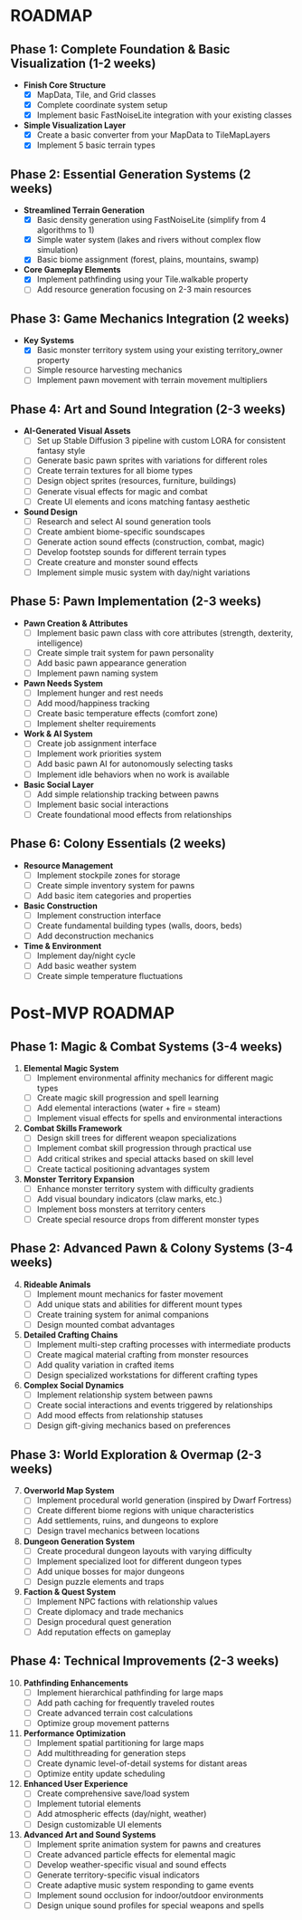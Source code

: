 
# ROADMAP

## Phase 1: Complete Foundation & Basic Visualization (1-2 weeks)

- **Finish Core Structure**
    - [x] MapData, Tile, and Grid classes
    - [x] Complete coordinate system setup
    - [x] Implement basic FastNoiseLite integration with your existing classes
- **Simple Visualization Layer**
    - [x] Create a basic converter from your MapData to TileMapLayers
    - [x] Implement 5 basic terrain types

## Phase 2: Essential Generation Systems (2 weeks)

- **Streamlined Terrain Generation**
    - [x] Basic density generation using FastNoiseLite (simplify from 4 algorithms to 1)
    - [x] Simple water system (lakes and rivers without complex flow simulation)
    - [x] Basic biome assignment (forest, plains, mountains, swamp)
- **Core Gameplay Elements**
    - [x] Implement pathfinding using your Tile.walkable property
    - [ ] Add resource generation focusing on 2-3 main resources

## Phase 3: Game Mechanics Integration (2 weeks)

- **Key Systems**
    - [x] Basic monster territory system using your existing territory_owner property
    - [ ] Simple resource harvesting mechanics
    - [ ] Implement pawn movement with terrain movement multipliers

## Phase 4: Art and Sound Integration (2-3 weeks)

- **AI-Generated Visual Assets**
  - [ ] Set up Stable Diffusion 3 pipeline with custom LORA for consistent fantasy style
  - [ ] Generate basic pawn sprites with variations for different roles
  - [ ] Create terrain textures for all biome types
  - [ ] Design object sprites (resources, furniture, buildings)
  - [ ] Generate visual effects for magic and combat
  - [ ] Create UI elements and icons matching fantasy aesthetic

- **Sound Design**
  - [ ] Research and select AI sound generation tools
  - [ ] Create ambient biome-specific soundscapes
  - [ ] Generate action sound effects (construction, combat, magic)
  - [ ] Develop footstep sounds for different terrain types
  - [ ] Create creature and monster sound effects
  - [ ] Implement simple music system with day/night variations

## Phase 5: Pawn Implementation (2-3 weeks)

- **Pawn Creation & Attributes**
    - [ ] Implement basic pawn class with core attributes (strength, dexterity, intelligence)
    - [ ] Create simple trait system for pawn personality
    - [ ] Add basic pawn appearance generation
    - [ ] Implement pawn naming system

- **Pawn Needs System**
    - [ ] Implement hunger and rest needs
    - [ ] Add mood/happiness tracking
    - [ ] Create basic temperature effects (comfort zone)
    - [ ] Implement shelter requirements

- **Work & AI System**
    - [ ] Create job assignment interface
    - [ ] Implement work priorities system
    - [ ] Add basic pawn AI for autonomously selecting tasks
    - [ ] Implement idle behaviors when no work is available

- **Basic Social Layer**
    - [ ] Add simple relationship tracking between pawns
    - [ ] Implement basic social interactions
    - [ ] Create foundational mood effects from relationships

## Phase 6: Colony Essentials (2 weeks)

- **Resource Management**
    - [ ] Implement stockpile zones for storage
    - [ ] Create simple inventory system for pawns
    - [ ] Add basic item categories and properties

- **Basic Construction**
    - [ ] Implement construction interface
    - [ ] Create fundamental building types (walls, doors, beds)
    - [ ] Add deconstruction mechanics

- **Time & Environment**
    - [ ] Implement day/night cycle
    - [ ] Add basic weather system
    - [ ] Create simple temperature fluctuations

# Post-MVP ROADMAP

## Phase 1: Magic & Combat Systems (3-4 weeks)

1. **Elemental Magic System**
   * [ ] Implement environmental affinity mechanics for different magic types
   * [ ] Create magic skill progression and spell learning
   * [ ] Add elemental interactions (water + fire = steam)
   * [ ] Implement visual effects for spells and environmental interactions

2. **Combat Skills Framework**
   * [ ] Design skill trees for different weapon specializations
   * [ ] Implement combat skill progression through practical use
   * [ ] Add critical strikes and special attacks based on skill level
   * [ ] Create tactical positioning advantages system

3. **Monster Territory Expansion**
   * [ ] Enhance monster territory system with difficulty gradients
   * [ ] Add visual boundary indicators (claw marks, etc.)
   * [ ] Implement boss monsters at territory centers
   * [ ] Create special resource drops from different monster types

## Phase 2: Advanced Pawn & Colony Systems (3-4 weeks)

4. **Rideable Animals**
   * [ ] Implement mount mechanics for faster movement
   * [ ] Add unique stats and abilities for different mount types
   * [ ] Create training system for animal companions
   * [ ] Design mounted combat advantages

5. **Detailed Crafting Chains**
   * [ ] Implement multi-step crafting processes with intermediate products
   * [ ] Create magical material crafting from monster resources
   * [ ] Add quality variation in crafted items
   * [ ] Design specialized workstations for different crafting types

6. **Complex Social Dynamics**
   * [ ] Implement relationship system between pawns
   * [ ] Create social interactions and events triggered by relationships
   * [ ] Add mood effects from relationship statuses
   * [ ] Design gift-giving mechanics based on preferences

## Phase 3: World Exploration & Overmap (2-3 weeks)

7. **Overworld Map System**
   * [ ] Implement procedural world generation (inspired by Dwarf Fortress)
   * [ ] Create different biome regions with unique characteristics
   * [ ] Add settlements, ruins, and dungeons to explore
   * [ ] Design travel mechanics between locations

8. **Dungeon Generation System**
   * [ ] Create procedural dungeon layouts with varying difficulty
   * [ ] Implement specialized loot for different dungeon types
   * [ ] Add unique bosses for major dungeons
   * [ ] Design puzzle elements and traps

9. **Faction & Quest System**
   * [ ] Implement NPC factions with relationship values
   * [ ] Create diplomacy and trade mechanics
   * [ ] Design procedural quest generation
   * [ ] Add reputation effects on gameplay

## Phase 4: Technical Improvements (2-3 weeks)

10. **Pathfinding Enhancements**
    * [ ] Implement hierarchical pathfinding for large maps
    * [ ] Add path caching for frequently traveled routes
    * [ ] Create advanced terrain cost calculations
    * [ ] Optimize group movement patterns

11. **Performance Optimization**
    * [ ] Implement spatial partitioning for large maps
    * [ ] Add multithreading for generation steps
    * [ ] Create dynamic level-of-detail systems for distant areas
    * [ ] Optimize entity update scheduling

12. **Enhanced User Experience**
    * [ ] Create comprehensive save/load system
    * [ ] Implement tutorial elements
    * [ ] Add atmospheric effects (day/night, weather)
    * [ ] Design customizable UI elements
   
13. **Advanced Art and Sound Systems**
    * [ ] Implement sprite animation system for pawns and creatures
    * [ ] Create advanced particle effects for elemental magic
    * [ ] Develop weather-specific visual and sound effects
    * [ ] Generate territory-specific visual indicators
    * [ ] Create adaptive music system responding to game events
    * [ ] Implement sound occlusion for indoor/outdoor environments
    * [ ] Design unique sound profiles for special weapons and spells
